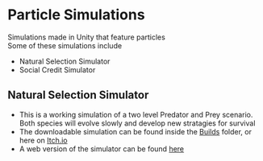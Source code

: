 Particle Simulations
====================

Simulations made in Unity that feature particles<br>
Some of these simulations include
- Natural Selection Simulator
- Social Credit Simulator

## Natural Selection Simulator
- This is a working simulation of a two level Predator and Prey scenario. Both species will evolve slowly and develop new stratagies for survival
- The downloadable simulation can be found inside the [Builds](https://github.com/Crabo-7498/Particle-Simulations/tree/main/Natural%20Selection%20Simulator/Builds) folder, or here on [Itch.io](https://crabo-7498.itch.io/natural-selection-simulator)
- A web version of the simulator can be found [here](https://crabo-7498.itch.io/natural-selection-web)
